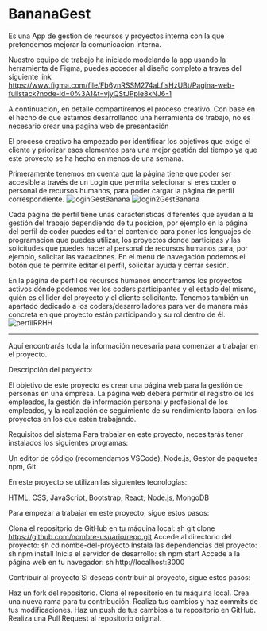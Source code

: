 # BananaGest
Es una App de gestion de recursos y proyectos interna con la que pretendemos mejorar la comunicacion interna.

Nuestro equipo de trabajo ha iniciado modelando la app usando la herramienta de Figma, puedes acceder al diseño completo a traves del siguiente link https://www.figma.com/file/Fb6ynRSSM274aLflsHzUBt/Pagina-web-fullstack?node-id=0%3A1&t=vjyQStJPpie8xNJ6-1

A continuacion, en detalle compartiremos el proceso creativo. Con base en el hecho de que estamos desarrollando una herramienta de trabajo, no es necesario crear una pagina web de presentación

El proceso creativo ha empezado por identificar los objetivos que exige el cliente y priorizar esos elementos para una mejor gestión del tiempo ya que este proyecto se ha hecho en menos de una semana.

Primeramente tenemos en cuenta que la página tiene que poder ser accesible a través de un Login que permita selecionar si eres coder o personal de recursos humanos, para poder cargar la página de perfil correspondiente. 
![loginGestBanana](https://user-images.githubusercontent.com/119038523/234012567-8f0116f2-c363-4b36-966a-d816aa971e6f.png)
![login2GestBanana](https://user-images.githubusercontent.com/119038523/234012675-04dfbb2d-5ef5-4f8d-9ea9-a02b8973ec77.png)

Cada página de perfil tiene unas características diferentes que ayudan a la gestión del trabajo dependiendo de tu posición, por ejemplo en la página del perfil de coder puedes editar el contenido para poner los lenguajes de programación que puedes utilizar, los proyectos donde participas y las solicitudes que puedes hacer al personal de recursos humanos para, por ejemplo, solicitar las vacaciones. En el menú de navegación podemos el botón que te permite editar el perfil, solicitar ayuda y cerrar sesión.

En la página de perfil de recursos humanos encontramos los proyectos activos dónde podemos ver los coders participantes y el estado del mismo, quién es el lider del proyecto y el cliente solicitante. Tenemos también un apartado dedicado a los coders/desarrolladores para ver de manera más concreta en qué proyecto están participando y su rol dentro de él.![perfilRRHH](https://user-images.githubusercontent.com/119038523/234013076-7dec5669-7ad8-4433-8114-8570a381d03d.png)


--------------------------------

Aquí encontrarás toda la información necesaria para comenzar a trabajar en el proyecto.

Descripción del proyecto:

El objetivo de este proyecto es crear una página web para la gestión de personas en una empresa. La página web deberá permitir el registro de los empleados, la gestión de información personal y profesional de los empleados, y la realización de seguimiento de su rendimiento laboral en los proyectos en los que estén trabajando.

Requisitos del sistema
Para trabajar en este proyecto, necesitarás tener instalados los siguientes programas:

Un editor de código (recomendamos VSCode),
Node.js,
Gestor de paquetes npm,
Git

En este proyecto se utilizan las siguientes tecnologías:

HTML,
CSS,
JavaScript,
Bootstrap,
React,
Node.js,
MongoDB



Para empezar a trabajar en este proyecto, sigue estos pasos:

Clona el repositorio de GitHub en tu máquina local:
sh
git clone https://github.com/nombre-usuario/repo.git
Accede al directorio del proyecto:
sh
cd nombe-del-proyecto
Instala las dependencias del proyecto:
sh
npm install
Inicia el servidor de desarrollo:
sh
npm start
Accede a la página web en tu navegador:
sh
http://localhost:3000


Contribuir al proyecto
Si deseas contribuir al proyecto, sigue estos pasos:

Haz un fork del repositorio.
Clona el repositorio en tu máquina local.
Crea una nueva rama para tu contribución.
Realiza tus cambios y haz commits de tus modificaciones.
Haz un push de tus cambios a tu repositorio en GitHub.
Realiza una Pull Request al repositorio original.
